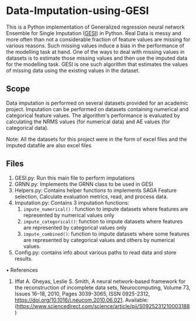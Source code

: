 # Data-Imputation-using-GESI

This is a Python implementation of Generalized regression neural network Ensemble for Single Imputation ([GESI](https://www.sciencedirect.com/science/article/pii/S0925231210003188)) in Python.
Real Data is messy and more often than not a considerable fraction of feature values are missing for various reasons. Such missing values induce a bias in the performance of the modelling task at hand. One of the ways to deal with missing values in datasets is to estimate those missing values and then use the imputed data for the modelling task. GESI is one such algorithm that estimates the values of missing data using the existing values in the dataset. 

## Scope
Data imputation is performed on several datasets provided for an academic project. Imputation can be performed on datasets containing numerical and categorical feature values. The algorithm's performance is evaluated by calculating the NRMS values (for numerical data) and AE values (for categorical data).

Note: All the datasets for this project were in the form of excel files and the imputed datafile are also excel files



## Files
1. GESI.py: Run this main file to perform imputations
2. GRNN.py: Implements the GRNN class to be used in GESI
3. Helpers.py: Contains helper functions to implements SAGA Feature selection, Calculate evaluation metrics, read, and process data.
4. Imputation.py: Contains 3 imputation functions:
   1. `impute_numerical()` : function to impute datasets where features are represented by numerical values only
   2. `impute_categorical()`: function to impute datasets where features are represented by categorical values only
   3. `impute_combined()`: function to impute datasets where some features are represented by categorical values and others by numerical values.
5. Config.py: contains info about various paths to read data and store results.


• References
1. Iffat A. Gheyas, Leslie S. Smith, A neural network-based framework for the reconstruction of incomplete data sets, Neurocomputing, Volume 73, Issues 16–18, 2010, Pages 3039-3065,
ISSN 0925-2312, https://doi.org/10.1016/j.neucom.2010.06.021. Available: (https://www.sciencedirect.com/science/article/pii/S0925231210003188)
